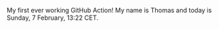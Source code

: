 My first ever working GitHub Action!
My name is Thomas and today is Sunday, 7 February, 13:22 CET. 
